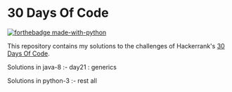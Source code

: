 # 30 Days Of Code 

[![forthebadge made-with-python](http://ForTheBadge.com/images/badges/made-with-python.svg)](https://www.python.org/)

This repository contains my solutions to the challenges of Hackerrank's [30 Days Of Code](https://www.hackerrank.com/auth/login/30-days-of-code).
  
Solutions in java-8 :- day21 : generics

Solutions in python-3 :- rest all
  
  
